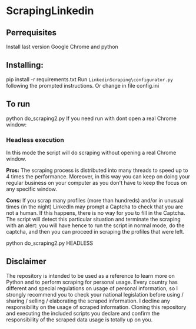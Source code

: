 # ScrapingLinkedin

## Perrequisites
Install last version Google Chrome and python
## Installing:
pip install -r requirements.txt
Run `LinkedinScraping\configurator.py` following the prompted instructions. Or change in file config.ini
## To run
python do_scraping2.py
If you need run with dont open a real Chrome window:
### Headless execution
In this mode the script will do scraping without opening a real Chrome window.

**Pros:** The scraping process is distributed into many threads to speed up to 4 times the performance. Moreover, in this way you can keep on doing your regular business on your computer as you don't have to keep the focus on any specific window.

**Cons:** If you scrap many profiles (more than hundreds) and/or in unusual times (in the night) LinkedIn may prompt a Captcha to check that you are not a human. If this happens, there is no way for you to fill in the Captcha. The script will detect this particular situation and terminate the scraping with an alert: you will have hence to run the script in normal mode, do the captcha, and then you can proceed in scraping the profiles that were left.

python do_scraping2.py HEADLESS

## Disclaimer

The repository is intended to be used as a reference to learn more on Python and to perform scraping for personal usage. Every country has different and special regulations on usage of personal information, so I strongly recommend you to check your national legislation before using / sharing / selling / elaborating the scraped information. I decline any responsibility on the usage of scraped information. Cloning this repository and executing the included scripts you declare and confirm the responsibility of the scraped data usage is totally up on you.
